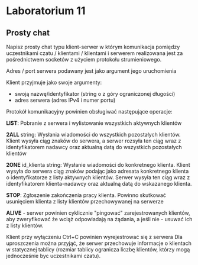 # Laboratorium 11
## Prosty chat

Napisz prosty chat typu klient-serwer w którym komunikacja pomiędzy uczestnikami czatu / klientami / klientami i serwerem realizowana jest za pośrednictwem socketów z użyciem protokołu strumieniowego.

Adres / port serwera podawany jest jako argument jego uruchomienia

Klient przyjmuje jako swoje argumenty:

- swoją nazwę/identyfikator (string o z góry ograniczonej długości)
- adres serwera (adres IPv4 i numer portu) 

Protokół komunikacyjny powinien obsługiwać następujące operacje:

**LIST**:
Pobranie z serwera i wylistowanie wszystkich aktywnych klientów

**2ALL** string:
Wysłania wiadomości do wszystkich pozostałych klientów. Klient wysyła ciąg znaków do serwera, a serwer rozsyła ten ciąg wraz z identyfikatorem nadawcy oraz aktualną datą do wszystkich pozostałych klientów

**2ONE** id_klienta string:
Wysłanie wiadomości do konkretnego klienta. Klient wysyła do serwera ciąg znaków podając jako adresata konkretnego klienta o identyfikatorze z listy aktywnych klientów. Serwer wysyła ten ciąg wraz z identyfikatorem klienta-nadawcy oraz aktualną datą do wskazanego klienta.

**STOP**: Zgłoszenie zakończenia pracy klienta.  Powinno skutkować usunięciem klienta z listy klientów przechowywanej na serwerze 

**ALIVE** - serwer powinien cyklicznie "pingować" zarejestrowanych klientów, aby zweryfikować że wciąż odpowiadają na żądania, a jeśli nie - usuwać ich z listy klientów.

Klient przy wyłączeniu Ctrl+C powinien wyrejestrować się z serwera
Dla uproszczenia można przyjąć, że serwer przechowuje informacje o klientach w statycznej tablicy (rozmiar tablicy ogranicza liczbę klientów, którzy mogą jednocześnie byc uczestnikami czatu).
